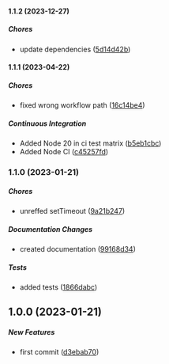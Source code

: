#### 1.1.2 (2023-12-27)

##### Chores

*  update dependencies ([5d14d42b](https://github.com/Cadienvan/random-delay/commit/5d14d42bba1f7cbe1719d1ffe0619490a9f30b4b))

#### 1.1.1 (2023-04-22)

##### Chores

*  fixed wrong workflow path ([16c14be4](https://github.com/Cadienvan/random-delay/commit/16c14be443987f254b5eab9be5448a356379a8a3))

##### Continuous Integration

*  Added Node 20 in ci test matrix ([b5eb1cbc](https://github.com/Cadienvan/random-delay/commit/b5eb1cbc3075309f489cca0d789501f6105b4329))
*  Added Node CI ([c45257fd](https://github.com/Cadienvan/random-delay/commit/c45257fd1e25377c55dc1c350c00584f0d21de96))

### 1.1.0 (2023-01-21)

##### Chores

*  unreffed setTimeout ([9a21b247](https://github.com/Cadienvan/random-delay/commit/9a21b2474f2dcce89cb92d7173aee3cdb75bd9e9))

##### Documentation Changes

*  created documentation ([99168d34](https://github.com/Cadienvan/random-delay/commit/99168d34dcdeeb84c5871efa3b1d2d9e98ebb5f7))

##### Tests

*  added tests ([1866dabc](https://github.com/Cadienvan/random-delay/commit/1866dabc6808a5d24b608a9a0c2aec65c61197b8))

## 1.0.0 (2023-01-21)

##### New Features

*  first commit ([d3ebab70](https://github.com/Cadienvan/random-delay/commit/d3ebab70a1ae16e9bae5f09ce6d7e66259258596))

